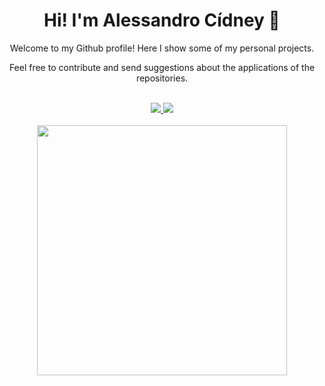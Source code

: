 # <div align="center">Hi! I'm Alessandro Cídney :wave:</div>

<p align="center">
  Welcome to my Github profile! Here I show some of my personal projects.
</p>

<p align="center">
  Feel free to contribute and send suggestions about the applications of the repositories.
</p>

<br/>

<div align="center">
  <a href="https://www.linkedin.com/in/acidn/">
    <img src="https://img.shields.io/badge/linkedin-%230077B5.svg?&style=for-the-badge&logo=linkedin&logoColor=white">
  </a> 

  <a href="https://www.instagram.com/a_cidn/">
    <img src="https://img.shields.io/badge/instagram-%23E4405F.svg?&style=for-the-badge&logo=instagram&logoColor=white&label=">
  </a>
</div>

<br />

<div align="center">
  <a href="https://github.com/alessandroCidney">
    <img
      src="https://github-readme-stats.vercel.app/api/top-langs/?username=alessandroCidney&langs_count=10&hide=html,css&layout=compact&theme=tokyonight"
      width='400px'
    >
  </a>
</div>
